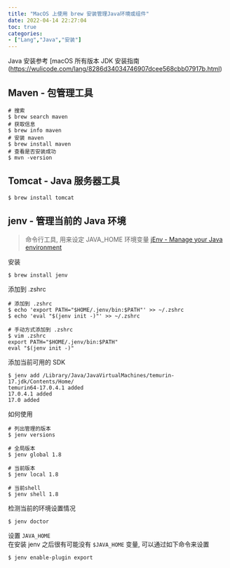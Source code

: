 ```yaml
---
title: "MacOS 上使用 brew 安装管理Java环境或组件"
date: 2022-04-14 22:27:04
toc: true
categories:
- ["Lang","Java","安装"]
---
```


Java 安装参考 [macOS 所有版本 JDK 安装指南 (https://wulicode.com/lang/8286d34034746907dcee568cbb07917b.html)


## Maven - 包管理工具
```
# 搜索
$ brew search maven
# 获取信息
$ brew info maven
# 安装 maven
$ brew install maven
# 查看是否安装成功
$ mvn -version
```

## Tomcat - Java 服务器工具
```
$ brew install tomcat
```

## jenv - 管理当前的 Java 环境
> 命令行工具, 用来设定 JAVA_HOME 环境变量  [jEnv - Manage your Java environment](https://www.jenv.be/)

安装
```
$ brew install jenv
```
添加到 .zshrc
```
# 添加到 .zshrc
$ echo 'export PATH="$HOME/.jenv/bin:$PATH"' >> ~/.zshrc
$ echo 'eval "$(jenv init -)"' >> ~/.zshrc

# 手动方式添加到 .zshrc
$ vim .zshrc
export PATH="$HOME/.jenv/bin:$PATH"
eval "$(jenv init -)"
```
添加当前可用的 SDK
```
$ jenv add /Library/Java/JavaVirtualMachines/temurin-17.jdk/Contents/Home/
temurin64-17.0.4.1 added
17.0.4.1 added
17.0 added
```
如何使用
```
# 列出管理的版本
$ jenv versions

# 全局版本
$ jenv global 1.8

# 当前版本
$ jenv local 1.8

# 当前shell
$ jenv shell 1.8
```
检测当前的环境设置情况
```
$ jenv doctor
```
设置 `JAVA_HOME`<br />在安装 jenv 之后很有可能没有 `$JAVA_HOME` 变量, 可以通过如下命令来设置
```
$ jenv enable-plugin export
```

